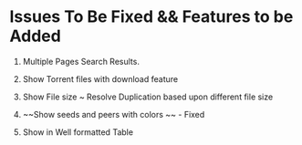 # Issues To Be Fixed && Features to be Added

1. Multiple Pages Search Results.

2. Show Torrent files with download feature

3. Show File size 
   ~ Resolve Duplication based upon different file size

4. ~~Show seeds and peers with colors ~~ - Fixed

5. Show in Well formatted Table
